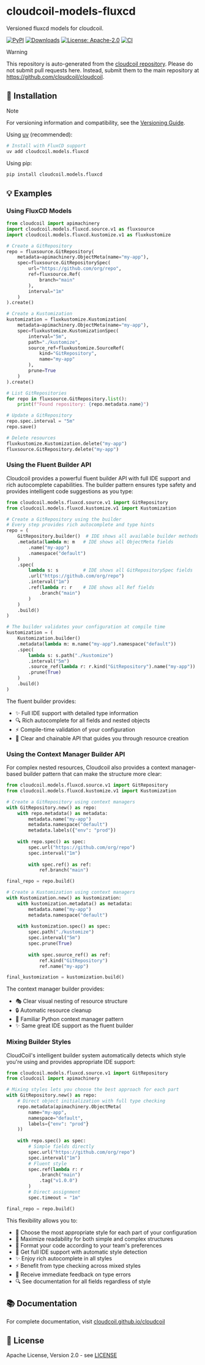 # cloudcoil-models-fluxcd

Versioned fluxcd models for cloudcoil.

[![PyPI](https://img.shields.io/pypi/v/cloudcoil.models.fluxcd.svg)](https://pypi.python.org/pypi/cloudcoil.models.fluxcd)
[![Downloads](https://static.pepy.tech/badge/cloudcoil.models.fluxcd)](https://pepy.tech/project/cloudcoil.models.fluxcd)
[![License: Apache-2.0](https://img.shields.io/badge/License-Apache_2.0-blue.svg)](https://opensource.org/license/apache-2-0/)
[![CI](https://github.com/cloudcoil/models-fluxcd/actions/workflows/ci.yml/badge.svg)](https://github.com/cloudcoil/models-fluxcd/actions/workflows/ci.yml)
> [!WARNING]  
> This repository is auto-generated from the [cloudcoil repository](https://github.com/cloudcoil/cloudcoil/tree/main/models/fluxcd). Please do not submit pull requests here. Instead, submit them to the main repository at https://github.com/cloudcoil/cloudcoil.

## 🔧 Installation

> [!NOTE]
> For versioning information and compatibility, see the [Versioning Guide](https://github.com/cloudcoil/cloudcoil/blob/main/VERSIONING.md).

Using [uv](https://github.com/astral-sh/uv) (recommended):

```bash
# Install with FluxCD support
uv add cloudcoil.models.fluxcd
```

Using pip:

```bash
pip install cloudcoil.models.fluxcd
```

## 💡 Examples

### Using FluxCD Models

```python
from cloudcoil import apimachinery
import cloudcoil.models.fluxcd.source.v1 as fluxsource
import cloudcoil.models.fluxcd.kustomize.v1 as fluxkustomize

# Create a GitRepository
repo = fluxsource.GitRepository(
    metadata=apimachinery.ObjectMeta(name="my-app"),
    spec=fluxsource.GitRepositorySpec(
        url="https://github.com/org/repo",
        ref=fluxsource.Ref(
            branch="main"
        ),
        interval="1m"
    )
).create()

# Create a Kustomization
kustomization = fluxkustomize.Kustomization(
    metadata=apimachinery.ObjectMeta(name="my-app"),
    spec=fluxkustomize.KustomizationSpec(
        interval="5m",
        path="./kustomize",
        source_ref=fluxkustomize.SourceRef(
            kind="GitRepository",
            name="my-app"
        ),
        prune=True
    )
).create()

# List GitRepositories
for repo in fluxsource.GitRepository.list():
    print(f"Found repository: {repo.metadata.name}")

# Update a GitRepository
repo.spec.interval = "5m"
repo.save()

# Delete resources
fluxkustomize.Kustomization.delete("my-app")
fluxsource.GitRepository.delete("my-app")
```

### Using the Fluent Builder API

Cloudcoil provides a powerful fluent builder API with full IDE support and rich autocomplete capabilities. The builder pattern ensures type safety and provides intelligent code suggestions as you type:

```python
from cloudcoil.models.fluxcd.source.v1 import GitRepository
from cloudcoil.models.fluxcd.kustomize.v1 import Kustomization

# Create a GitRepository using the builder
# Every step provides rich autocomplete and type hints
repo = (
    GitRepository.builder()  # IDE shows all available builder methods
    .metadata(lambda m: m   # IDE shows all ObjectMeta fields
        .name("my-app")
        .namespace("default")
    )
    .spec(
        lambda s: s         # IDE shows all GitRepositorySpec fields
        .url("https://github.com/org/repo")
        .interval("1m")
        .ref(lambda r: r    # IDE shows all Ref fields
            .branch("main")
        )
    )
    .build()
)

# The builder validates your configuration at compile time
kustomization = (
    Kustomization.builder()
    .metadata(lambda m: m.name("my-app").namespace("default"))
    .spec(
        lambda s: s.path("./kustomize")
        .interval("5m")
        .source_ref(lambda r: r.kind("GitRepository").name("my-app"))
        .prune(True)
    )
    .build()
)
```

The fluent builder provides:
- ✨ Full IDE support with detailed type information
- 🔍 Rich autocomplete for all fields and nested objects
- ⚡ Compile-time validation of your configuration
- 🎯 Clear and chainable API that guides you through resource creation

### Using the Context Manager Builder API

For complex nested resources, Cloudcoil also provides a context manager-based builder pattern that can make the structure more clear:

```python
from cloudcoil.models.fluxcd.source.v1 import GitRepository
from cloudcoil.models.fluxcd.kustomize.v1 import Kustomization

# Create a GitRepository using context managers
with GitRepository.new() as repo:
    with repo.metadata() as metadata:
        metadata.name("my-app")
        metadata.namespace("default")
        metadata.labels({"env": "prod"})
    
    with repo.spec() as spec:
        spec.url("https://github.com/org/repo")
        spec.interval("1m")
        
        with spec.ref() as ref:
            ref.branch("main")

final_repo = repo.build()

# Create a Kustomization using context managers
with Kustomization.new() as kustomization:
    with kustomization.metadata() as metadata:
        metadata.name("my-app")
        metadata.namespace("default")
    
    with kustomization.spec() as spec:
        spec.path("./kustomize")
        spec.interval("5m")
        spec.prune(True)
        
        with spec.source_ref() as ref:
            ref.kind("GitRepository")
            ref.name("my-app")

final_kustomization = kustomization.build()
```

The context manager builder provides:
- 🎭 Clear visual nesting of resource structure
- 🔒 Automatic resource cleanup
- 🎯 Familiar Python context manager pattern
- ✨ Same great IDE support as the fluent builder

### Mixing Builder Styles

CloudCoil's intelligent builder system automatically detects which style you're using and provides appropriate IDE support:

```python
from cloudcoil.models.fluxcd.source.v1 import GitRepository
from cloudcoil import apimachinery

# Mixing styles lets you choose the best approach for each part
with GitRepository.new() as repo:
    # Direct object initialization with full type checking
    repo.metadata(apimachinery.ObjectMeta(
        name="my-app",
        namespace="default",
        labels={"env": "prod"}
    ))
    
    with repo.spec() as spec:
        # Simple fields directly
        spec.url("https://github.com/org/repo")
        spec.interval("1m")
        # Fluent style
        spec.ref(lambda r: r
            .branch("main")
            .tag("v1.0.0")
        )
        # Direct assignment
        spec.timeout = "1m"

final_repo = repo.build()
```

This flexibility allows you to:
- 🔀 Choose the most appropriate style for each part of your configuration
- 📖 Maximize readability for both simple and complex structures
- 🎨 Format your code according to your team's preferences
- 🧠 Get full IDE support with automatic style detection
- ✨ Enjoy rich autocomplete in all styles
- ⚡ Benefit from type checking across mixed styles
- 🎯 Receive immediate feedback on type errors
- 🔍 See documentation for all fields regardless of style

## 📚 Documentation

For complete documentation, visit [cloudcoil.github.io/cloudcoil](https://cloudcoil.github.io/cloudcoil)

## 📜 License

Apache License, Version 2.0 - see [LICENSE](LICENSE)